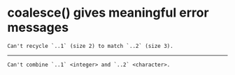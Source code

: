 # coalesce() gives meaningful error messages

    Can't recycle `..1` (size 2) to match `..2` (size 3).

---

    Can't combine `..1` <integer> and `..2` <character>.

